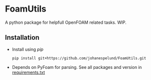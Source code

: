 # FoamUtils

A python package for helpfull OpenFOAM related tasks. WIP.

## Installation
- Install using *pip*
    ```console
    pip install git+https://github.com/johanespelund/FoamUtils.git
    ```
- Depends on PyFoam for parsing. See all packages and version in [requirements.txt](requirements.txt)


